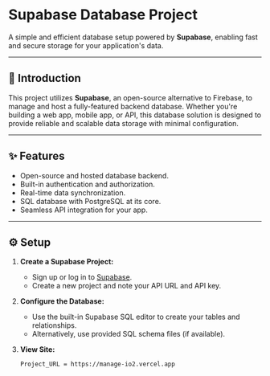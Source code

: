 # Supabase Database Project

A simple and efficient database setup powered by **Supabase**, enabling fast and secure storage for your application's data.

---

## 🌟 Introduction
This project utilizes **Supabase**, an open-source alternative to Firebase, to manage and host a fully-featured backend database. Whether you're building a web app, mobile app, or API, this database solution is designed to provide reliable and scalable data storage with minimal configuration.

---

## ✨ Features
- Open-source and hosted database backend.
- Built-in authentication and authorization.
- Real-time data synchronization.
- SQL database with PostgreSQL at its core.
- Seamless API integration for your app.

---

## ⚙️ Setup
1. **Create a Supabase Project:**
   - Sign up or log in to [Supabase](https://supabase.com).
   - Create a new project and note your API URL and API key.

2. **Configure the Database:**
   - Use the built-in Supabase SQL editor to create your tables and relationships.
   - Alternatively, use provided SQL schema files (if available).

3. **View Site:**
   ```env
   Project_URL = https://manage-io2.vercel.app
